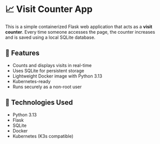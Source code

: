 # 📈 Visit Counter App

This is a simple containerized Flask web application that acts as a **visit counter**. Every time someone accesses the page, the counter increases and is saved using a local SQLite database.

## 🧩 Features

- Counts and displays visits in real-time
- Uses SQLite for persistent storage
- Lightweight Docker image with Python 3.13
- Kubernetes-ready
- Runs securely as a non-root user

## 🚀 Technologies Used

- Python 3.13
- Flask
- SQLite
- Docker
- Kubernetes (K3s compatible)

